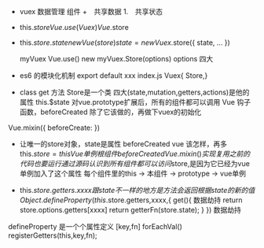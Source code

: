 - vuex 数据管理
组件 +　共享数据
1.　共享状态   
-  this.$store
   Vue.use(Vuex) Vue.$store
- this.$store.state
  new Vue({
      store
  }) 
  state = new Vuex.$store({
      state,
      ...
  })

   myVuex Vue.use()
   new myVuex.Store(options)
   options 四大

- es6 的模块化机制
export default xxx
index.js Vuex{ Store,}

- class get 方法
Store是一个类 四大(state,mutation,getters,actions)是他的属性
this.$state 对vue.prototype扩展后，所有的组件都可以调用
Vue 钩子函数，beforeCreated
除了它该做的，再做下vuex的初始化

Vue.mixin({
    beforeCreate:
})
- 让唯一的store对象，state是属性
beforeCreated vue 该怎样，再多this.$store = 
this Vue单例 根组件
beforeCreated  Vue.mixin()实现复用 之前的代码也要运行
通过源码 认识到 所有组件都可以访问$store,是因为它已经为vue 单例加入了这个属性
每个组件里的this -> 本组件 -> prototype -> vue单例


- this.$store.getters.xxxx
跟state不一样的地方 是方法
会返回根据state的新的值
Object.defineProperty(this.$store.getters,xxxx,{
    get(){
       数据劫持
       return store.options.getters[xxxx]
       return getterFn(store.state);
    }
}) 数据劫持

defineProperty 是一个个属性定义
[key,fn]
forEachVal()
registerGetters(this,key,fn);